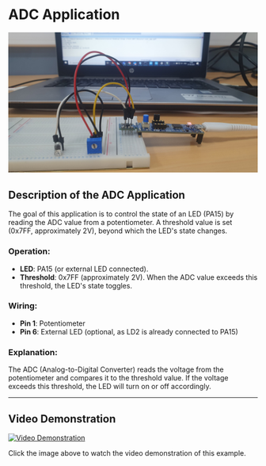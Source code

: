 # ADC Application

![ADC Application](../../Images/ADC_Example.jpg) 

## Description of the ADC Application
The goal of this application is to control the state of an LED (PA15) by reading the ADC value from a potentiometer. A threshold value is set (0x7FF, approximately 2V), beyond which the LED's state changes.

### Operation:
- **LED**: PA15 (or external LED connected).
- **Threshold**: 0x7FF (approximately 2V). When the ADC value exceeds this threshold, the LED's state toggles.

### Wiring:
- **Pin 1**: Potentiometer
- **Pin 6**: External LED (optional, as LD2 is already connected to PA15)

### Explanation:
The ADC (Analog-to-Digital Converter) reads the voltage from the potentiometer and compares it to the threshold value. If the voltage exceeds this threshold, the LED will turn on or off accordingly.

---

## Video Demonstration
[![Video Demonstration](path_to_video_thumbnail.jpg)](https://player.vimeo.com/video/1015183830)

Click the image above to watch the video demonstration of this example.


